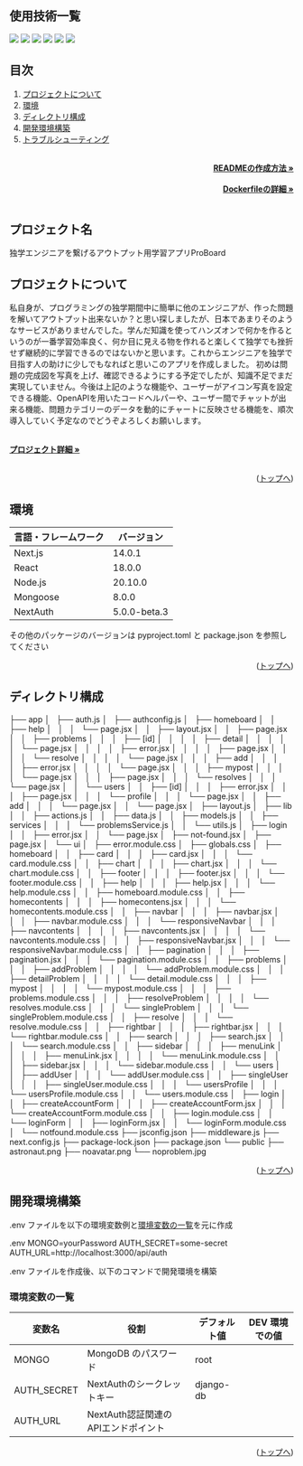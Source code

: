 <div id="top"></div>

## 使用技術一覧


<p style="display: inline">
  <!-- フロントエンドのフレームワーク一覧 -->
  <img src="https://img.shields.io/badge/-JavaScript-F7Df1E.svg?logo=node.js&style=for-the-badge">
  <img src="https://img.shields.io/badge/-Node.js-339933.svg?logo=node.js&style=for-the-badge">
  <img src="https://img.shields.io/badge/-Next.js-000000.svg?logo=next.js&style=for-the-badge">
  <!-- ミドルウェア一覧 -->
  <img src="https://img.shields.io/badge/-Mongoose-880000.svg?logo=mongoose&style=for-the-badge">
  <img src="https://img.shields.io/badge/-NextAuth-000000.svg?logo=&style=plastic">
  <!-- インフラ一覧 -->
  <img src="https://img.shields.io/badge/-MongoDB-47A248.svg?logo=mongodb&style=for-the-badge&logoColor=white">
</p>

## 目次

1. [プロジェクトについて](#プロジェクトについて)
2. [環境](#環境)
3. [ディレクトリ構成](#ディレクトリ構成)
4. [開発環境構築](#開発環境構築)
5. [トラブルシューティング](#トラブルシューティング)

<br />
<div align="right">
    <a href="READMEの作成方法のリンク"><strong>READMEの作成方法 »</strong></a>
</div>
<br />
<div align="right">
    <a href="Dockerfileの詳細リンク"><strong>Dockerfileの詳細 »</strong></a>
</div>
<br />

## プロジェクト名

独学エンジニアを繋げるアウトプット用学習アプリProBoard


## プロジェクトについて


私自身が、プログラミングの独学期間中に簡単に他のエンジニアが、作った問題を解いてアウトプット出来ないか？と思い探しましたが、日本であまりそのようなサービスがありませんでした。学んだ知識を使ってハンズオンで何かを作るというのが一番学習効率良く、何か目に見える物を作れると楽しくて独学でも挫折せず継続的に学習できるのではないかと思います。これからエンジニアを独学で目指す人の助けに少しでもなればと思いこのアプリを作成しました。
初めは問題の完成図を写真を上げ、確認できるようにする予定でしたが、知識不足でまだ実現していません。今後は上記のような機能や、ユーザーがアイコン写真を設定できる機能、OpenAPIを用いたコードヘルパーや、ユーザー間でチャットが出来る機能、問題カテゴリーのデータを動的にチャートに反映させる機能を、順次導入していく予定なのでどうぞよろしくお願いします。



  <p align="left">
    <br />
    <a href="https://my-pro-board.vercel.app/"><strong>プロジェクト詳細 »</strong></a>
    <br />
    <br />

<p align="right">(<a href="#top">トップへ</a>)</p>

## 環境


| 言語・フレームワーク  | バージョン |
| --------------------- | ---------- |
| Next.js               | 14.0.1     |
| React                 | 18.0.0     |
| Node.js               | 20.10.0    |
| Mongoose             | 8.0.0      |
| NextAuth             | 5.0.0-beta.3      |

その他のパッケージのバージョンは pyproject.toml と package.json を参照してください

<p align="right">(<a href="#top">トップへ</a>)</p>

## ディレクトリ構成




├── app
│   ├── auth.js
│   ├── authconfig.js
│   ├── homeboard
│   │   ├── help
│   │   │   └── page.jsx
│   │   ├── layout.jsx
│   │   ├── page.jsx
│   │   ├── problems
│   │   │   ├── [id]
│   │   │   │   ├── detail
│   │   │   │   │   └── page.jsx
│   │   │   │   ├── error.jsx
│   │   │   │   ├── page.jsx
│   │   │   │   └── resolve
│   │   │   │       └── page.jsx
│   │   │   ├── add
│   │   │   │   ├── error.jsx
│   │   │   │   └── page.jsx
│   │   │   ├── mypost
│   │   │   │   └── page.jsx
│   │   │   ├── page.jsx
│   │   │   └── resolves
│   │   │       └── page.jsx
│   │   └── users
│   │       ├── [id]
│   │       │   ├── error.jsx
│   │       │   ├── page.jsx
│   │       │   └── profile
│   │       │       └── page.jsx
│   │       ├── add
│   │       │   └── page.jsx
│   │       └── page.jsx
│   ├── layout.js
│   ├── lib
│   │   ├── actions.js
│   │   ├── data.js
│   │   ├── models.js
│   │   ├── services
│   │   │   └── problemsService.js
│   │   └── utils.js
│   ├── login
│   │   ├── error.jsx
│   │   └── page.jsx
│   ├── not-found.jsx
│   ├── page.jsx
│   └── ui
│       ├── error.module.css
│       ├── globals.css
│       ├── homeboard
│       │   ├── card
│       │   │   ├── card.jsx
│       │   │   └── card.module.css
│       │   ├── chart
│       │   │   ├── chart.jsx
│       │   │   └── chart.module.css
│       │   ├── footer
│       │   │   ├── footer.jsx
│       │   │   └── footer.module.css
│       │   ├── help
│       │   │   ├── help.jsx
│       │   │   └── help.module.css
│       │   ├── homeboard.module.css
│       │   ├── homecontents
│       │   │   ├── homecontens.jsx
│       │   │   └── homecontents.module.css
│       │   ├── navbar
│       │   │   ├── navbar.jsx
│       │   │   ├── navbar.module.css
│       │   │   └── responsiveNavbar
│       │   │       ├── navcontents
│       │   │       │   ├── navcontents.jsx
│       │   │       │   └── navcontents.module.css
│       │   │       ├── responsiveNavbar.jsx
│       │   │       └── responsiveNavbar.module.css
│       │   ├── pagination
│       │   │   ├── pagination.jsx
│       │   │   └── pagination.module.css
│       │   ├── problems
│       │   │   ├── addProblem
│       │   │   │   └── addProblem.module.css
│       │   │   ├── detailProblem
│       │   │   │   └── detail.module.css
│       │   │   ├── mypost
│       │   │   │   └── mypost.module.css
│       │   │   ├── problems.module.css
│       │   │   ├── resolveProblem
│       │   │   │   └── resolves.module.css
│       │   │   └── singleProblem
│       │   │       └── singleProblem.module.css
│       │   ├── resolve
│       │   │   └── resolve.module.css
│       │   ├── rightbar
│       │   │   ├── rightbar.jsx
│       │   │   └── rightbar.module.css
│       │   ├── search
│       │   │   ├── search.jsx
│       │   │   └── search.module.css
│       │   ├── sidebar
│       │   │   ├── menuLink
│       │   │   │   ├── menuLink.jsx
│       │   │   │   └── menuLink.module.css
│       │   │   ├── sidebar.jsx
│       │   │   └── sidebar.module.css
│       │   └── users
│       │       ├── addUser
│       │       │   └── addUser.module.css
│       │       ├── singleUser
│       │       │   ├── singleUser.module.css
│       │       │   └── usersProfile
│       │       │       └── usersProfile.module.css
│       │       └── users.module.css
│       ├── login
│       │   ├── createAccountForm
│       │   │   ├── createAccountForm.jsx
│       │   │   └── createAccountForm.module.css
│       │   ├── login.module.css
│       │   └── loginForm
│       │       ├── loginForm.jsx
│       │       └── loginForm.module.css
│       └── notfound.module.css
├── jsconfig.json
├── middleware.js
├── next.config.js
├── package-lock.json
├── package.json
└── public
    ├── astronaut.png
    ├── noavatar.png
    └── noproblem.jpg

<p align="right">(<a href="#top">トップへ</a>)</p>

## 開発環境構築

<!-- コンテナの作成方法、パッケージのインストール方法など、開発環境構築に必要な情報を記載 -->


.env ファイルを以下の環境変数例と[環境変数の一覧](#環境変数の一覧)を元に作成

.env
MONGO=yourPassword
AUTH_SECRET=some-secret
AUTH_URL=http://localhost:3000/api/auth


.env ファイルを作成後、以下のコマンドで開発環境を構築


### 環境変数の一覧

| 変数名                 | 役割                                      | デフォルト値                       | DEV 環境での値                           |
| ---------------------- | ----------------------------------------- | ---------------------------------- | ---------------------------------------- |
| MONGO    | MongoDB のパスワード | root                               |                                          |
| AUTH_SECRET         | NextAuthのシークレットキー   | django-db                          |                                          |
| AUTH_URL             | NextAuth認証関連のAPIエンドポイント         |



<p align="right">(<a href="#top">トップへ</a>)</p>